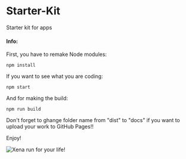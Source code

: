 # Starter-Kit

Starter kit for apps

#### Info:

First, you have to remake Node modules:

```
npm install
```

If you want to see what you are coding:

```
npm start
```

And for making the build:

```
npm run build
```

Don't forget to ghange folder name from "dist" to "docs" if you want to upload your work to GitHub Pages!!

Enjoy!

![Xena run for your life!](https://media.giphy.com/media/3o7TKIOrIQtUC8sgTe/giphy.gif)
